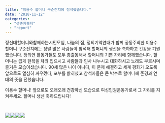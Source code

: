 ```yaml
---
title: "이용수 할머니 구순잔치에 참석했습니다."
date: "2018-11-12"
categories: 
  - "생존자복지"
  - "report"
---
```


정신대할머니와함께하는시민모임, 나눔의 집, 정의기억연대가 함께 공동주최한 이용수 할머니 구순잔치에는 정말 많은 사람들이 참석해 할머니의 생신을 축하하고 건강을 기원했습니다. 정의연 활동가들도 모두 총출동해서 할머니의 기쁜 자리에 함께했습니다. 할머니는 곱게 한복을 차려 입으시고 사람들과 인사 나누시고 대화하시고 노래도 부르시며 즐거운 모습이셨습니다. 90세 많은 나이 아니다, 이 문제 해결하고 세계 평화가 오도록 앞으로도 열심히 싸우겠다, 포부를 밝히셨고 참석자들은 큰 박수로 할머니께 존경과 연대의 뜻을 전했습니다.

이용수 할머니! 앞으로도 오래오래 건강하신 모습으로 여성인권운동가로서 그 자리를 지켜주세요. 할머니 생신 축하드립니다!

 

[![](https://womenandwar.net/kr/wp-content/uploads/2018/11/photo_2018-11-12_18-30-40-300x300.jpg)](https://womenandwar.net/kr/wp-content/uploads/2018/11/photo_2018-11-12_18-30-40.jpg)[![](https://womenandwar.net/kr/wp-content/uploads/2018/11/photo_2018-11-12_18-30-30-300x225.jpg)](https://womenandwar.net/kr/wp-content/uploads/2018/11/photo_2018-11-12_18-30-30.jpg)[![](https://womenandwar.net/kr/wp-content/uploads/2018/11/photo_2018-11-12_18-30-10-1024x768.jpg)](https://womenandwar.net/kr/wp-content/uploads/2018/11/photo_2018-11-12_18-30-10.jpg)[![](https://womenandwar.net/kr/wp-content/uploads/2018/11/photo_2018-11-12_18-30-20-300x225.jpg)](https://womenandwar.net/kr/wp-content/uploads/2018/11/photo_2018-11-12_18-30-20.jpg)
